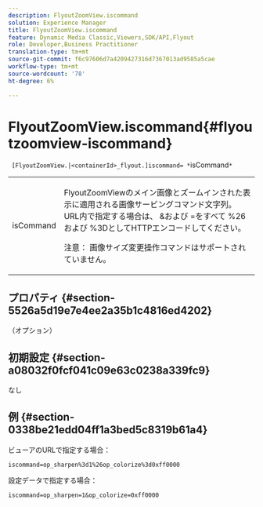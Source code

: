 ```yaml
---
description: FlyoutZoomView.iscommand
solution: Experience Manager
title: FlyoutZoomView.iscommand
feature: Dynamic Media Classic,Viewers,SDK/API,Flyout
role: Developer,Business Practitioner
translation-type: tm+mt
source-git-commit: f6c97606d7a4209427316d7367013ad9585a5cae
workflow-type: tm+mt
source-wordcount: '78'
ht-degree: 6%

---
```



# FlyoutZoomView.iscommand{#flyoutzoomview-iscommand}

` [FlyoutZoomView.|<containerId>_flyout.]iscommand= *`isCommand`*`

<table id="table_43A84C1044574A6FAB8CE67D71AAD5EC"> 
 <tbody> 
  <tr> 
   <td colname="col1"> <p> <span class="codeph"> <span class="varname"> isCommand</span> </span> </p> </td> 
   <td colname="col2"> <p> </p> <p>FlyoutZoomViewのメイン画像とズームインされた表示に適用される画像サービングコマンド文字列。 URL内で指定する場合は、<span class="codeph"> &amp;</span>および<span class="codeph"> =</span>をすべて<span class="codeph"> %26</span>および<span class="codeph"> %3D</span>としてHTTPエンコードしてください。 </p> <p> <p>注意： 画像サイズ変更操作コマンドはサポートされていません。 </p> </p> </td> 
  </tr> 
 </tbody> 
</table>

## プロパティ {#section-5526a5d19e7e4ee2a35b1c4816ed4202}

（オプション）

## 初期設定 {#section-a08032f0fcf041c09e63c0238a339fc9}

なし

## 例 {#section-0338be21edd04ff1a3bed5c8319b61a4}

ビューアのURLで指定する場合：

`iscommand=op_sharpen%3d1%26op_colorize%3d0xff0000`

設定データで指定する場合：

`iscommand=op_sharpen=1&op_colorize=0xff0000`
